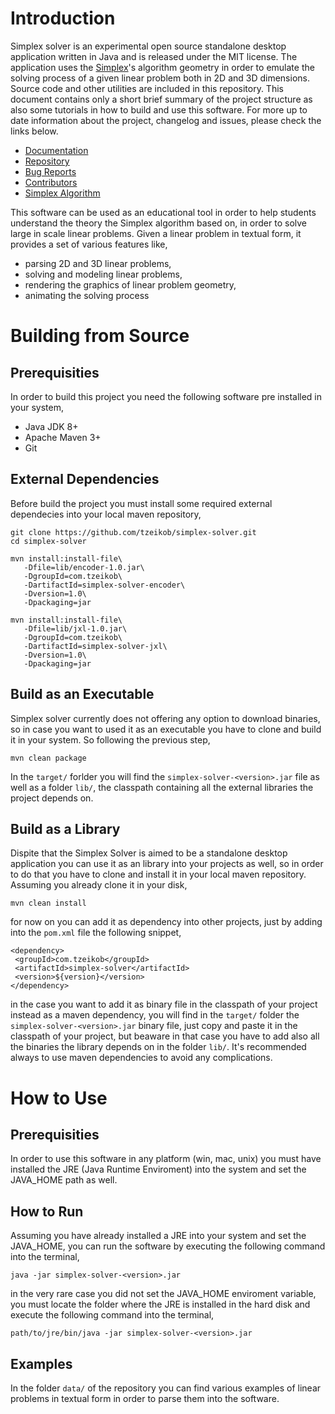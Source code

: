 # Introduction #
Simplex solver is an experimental open source standalone desktop application written in Java and is released under the MIT license. The application uses the [Simplex](https://en.wikipedia.org/wiki/Simplex_algorithm)'s algorithm geometry in order to emulate the solving process of a given linear problem both in 2D and 3D dimensions. Source code and other utilities are included in this repository. This document contains only a short brief summary of the project structure as also some tutorials in how to build and use this software. For more up to date information about the project, changelog and issues, please check the links below.

* [Documentation](https://github.com/tzeikob/simplex-solver/wiki)
* [Repository](https://github.com/tzeikob/simplex-solver)
* [Bug Reports](https://github.com/tzeikob/simplex-solver/issues)
* [Contributors](https://github.com/tzeikob/simplex-solver/graphs/contributors)
* [Simplex Algorithm](https://en.wikipedia.org/wiki/Simplex_algorithm)

This software can be used as an educational tool in order to help students understand the theory the Simplex algorithm based on, in order to solve large in scale linear problems. Given a linear problem in textual form, it provides a set of various features like,

* parsing 2D and 3D linear problems,
* solving and modeling linear problems,
* rendering the graphics of linear problem geometry,
* animating the solving process

# Building from Source #
## Prerequisities ##

In order to build this project you need the following software pre installed in your system,

* Java JDK 8+
* Apache Maven 3+
* Git

## External Dependencies ##
Before build the project you must install some required external dependecies into your local maven repository,

```
git clone https://github.com/tzeikob/simplex-solver.git
cd simplex-solver

mvn install:install-file\
   -Dfile=lib/encoder-1.0.jar\
   -DgroupId=com.tzeikob\
   -DartifactId=simplex-solver-encoder\
   -Dversion=1.0\
   -Dpackaging=jar

mvn install:install-file\
   -Dfile=lib/jxl-1.0.jar\
   -DgroupId=com.tzeikob\
   -DartifactId=simplex-solver-jxl\
   -Dversion=1.0\
   -Dpackaging=jar
```

## Build as an Executable ##
Simplex solver currently does not offering any option to download binaries, so in case you want to used it as an executable you have to clone and build it in your system. So following the previous step,

```
mvn clean package
```

In the `target/` forlder you will find the `simplex-solver-<version>.jar` file as well as a folder `lib/`, the classpath containing all the external libraries the project depends on.

## Build as a Library ##
Dispite that the Simplex Solver is aimed to be a standalone desktop application you can use it as an library into your projects as well, so in order to do that you have to clone and install it in your local maven repository. Assuming you already clone it in your disk,

```
mvn clean install
```

for now on you can add it as dependency into other projects, just by adding into the `pom.xml` file the following snippet,

```
<dependency>
 <groupId>com.tzeikob</groupId>
 <artifactId>simplex-solver</artifactId>
 <version>${version}</version>
</dependency>
```

in the case you want to add it as binary file in the classpath of your project instead as a maven dependency, you will find in the `target/` folder the `simplex-solver-<version>.jar` binary file, just copy and paste it in the classpath of your project, but beaware in that case you have to add also all the binaries the library depends on in the folder `lib/`. It's recommended always to use maven dependencies to avoid any complications.

# How to Use #
## Prerequisities ##
In order to use this software in any platform (win, mac, unix) you must have installed the JRE (Java Runtime Enviroment) into the system and set the JAVA_HOME path as well.

## How to Run ##
Assuming you have already installed a JRE into your system and set the JAVA_HOME, you can run the software by executing the following command into the terminal,

```
java -jar simplex-solver-<version>.jar
```

in the very rare case you did not set the JAVA_HOME enviroment variable, you must locate the folder where the JRE is installed in the hard disk and execute the following command into the terminal,

```
path/to/jre/bin/java -jar simplex-solver-<version>.jar
```

## Examples ##
In the folder `data/` of the repository you can find various examples of linear problems in textual form in order to parse them into the software.
